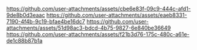 https://github.com/user-attachments/assets/cbe6e83f-09c9-444c-afd1-9de8b0d3eaac
https://github.com/user-attachments/assets/eaeb8331-7190-4f4b-9c19-bfae4be16dc7
https://github.com/user-attachments/assets/51d98ac3-bdcd-4b75-9827-6e840be36649
https://github.com/user-attachments/assets/f21b3d76-175c-480c-a61e-de1c88b87b1a

